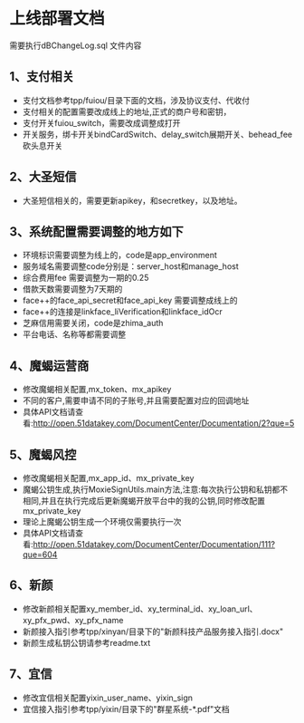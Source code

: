 # 上线部署文档

需要执行dBChangeLog.sql 文件内容

## 1、支付相关
- 支付文档参考tpp/fuiou/目录下面的文档，涉及协议支付、代收付
-  支付相关的配置需要改成线上的地址,正式的商户号和密钥，
-  支付开关fuiou_switch，需要改成调整成打开
- 开关服务，绑卡开关bindCardSwitch、delay_switch展期开关、behead_fee 砍头息开关

## 2、大圣短信
- 大圣短信相关的，需要更新apikey，和secretkey，以及地址。

## 3、系统配置需要调整的地方如下

-  环境标识需要调整为线上的，code是app_environment
-  服务域名需要调整code分别是：server_host和manage_host
-  综合费用fee 需要调整为一期的0.25
-  借款天数需要调整为7天期的
-  face++的face_api_secret和face_api_key 需要调整成线上的
-  face++的连接是linkface_liVerification和linkface_idOcr
-  芝麻信用需要关闭，code是zhima_auth
-  平台电话、名称等都需要调整

## 4、魔蝎运营商
- 修改魔蝎相关配置,mx_token、mx_apikey
- 不同的客户,需要申请不同的子账号,并且需要配置对应的回调地址
- 具体API文档请查看:http://open.51datakey.com/DocumentCenter/Documentation/2?que=5

## 5、魔蝎风控
- 修改魔蝎相关配置,mx_app_id、mx_private_key
- 魔蝎公钥生成,执行MoxieSignUtils.main方法,注意:每次执行公钥和私钥都不相同,并且在执行完成后更新魔蝎开放平台中的我的公钥,同时修改配置mx_private_key
- 理论上魔蝎公钥生成一个环境仅需要执行一次
- 具体API文档请查看:http://open.51datakey.com/DocumentCenter/Documentation/111?que=604

## 6、新颜
- 修改新颜相关配置xy_member_id、xy_terminal_id、xy_loan_url、xy_pfx_pwd、xy_pfx_name
- 新颜接入指引参考tpp/xinyan/目录下的"新颜科技产品服务接入指引.docx"
- 新颜生成私钥公钥请参考readme.txt

## 7、宜信
- 修改宜信相关配置yixin_user_name、yixin_sign
- 宜信接入指引参考tpp/yixin/目录下的"群星系统-*.pdf"文档